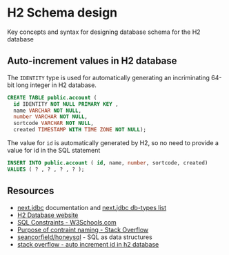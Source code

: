 # H2 Schema design
Key concepts and syntax for designing database schema for the H2 database


## Auto-increment values in H2 database
The `IDENTITY` type is used for automatically generating an incriminating 64-bit long integer in H2 database.

```sql
CREATE TABLE public.account (
  id IDENTITY NOT NULL PRIMARY KEY ,
  name VARCHAR NOT NULL,
  number VARCHAR NOT NULL,
  sortcode VARCHAR NOT NULL,
  created TIMESTAMP WITH TIME ZONE NOT NULL);
```

The value for `id` is automatically generated by H2, so no need to provide a value for id in the SQL statement

```sql
INSERT INTO public.account ( id, name, number, sortcode, created)
VALUES ( ? , ? , ? , ? );
```



<!-- Old style auto-increment -->

<!-- ```sql -->
<!-- create table test(id bigint auto_increment, name varchar(255)); -->
<!-- insert into test(name) values('hello'); -->
<!-- insert into test(name) values('world'); -->
<!-- select * from test; -->
<!-- ``` -->



## Resources
* [next.jdbc](https://cljdoc.org/d/seancorfield/next.jdbc/) documentation and [next.jdbc db-types list](https://github.com/seancorfield/next-jdbc/blob/develop/src/next/jdbc/connection.clj#L52-L123)
* [H2 Database website](http://www.h2database.com/)
* [SQL Constraints - W3Schools.com](https://www.w3schools.com/sql/sql_constraints.asp)
* [Purpose of contraint naming - Stack Overflow](https://stackoverflow.com/questions/1397440/what-is-the-purpose-of-constraint-naming)
* [seancorfield/honeysql](https://github.com/seancorfield/honeysql) - SQL as data structures
* [stack overflow - auto increment id in h2 database](https://stackoverflow.com/questions/9353167/auto-increment-id-in-h2-database)
